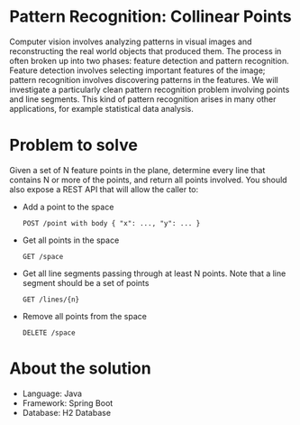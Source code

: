 # Pattern Recognition: Collinear Points

Computer vision involves analyzing patterns in visual images and reconstructing the real world objects that
produced them. The process in often broken up into two phases: feature detection and pattern recognition.
Feature detection involves selecting important features of the image; pattern recognition involves
discovering patterns in the features. We will investigate a particularly clean pattern recognition problem
involving points and line segments. This kind of pattern recognition arises in many other applications, for
example statistical data analysis.

# Problem to solve

Given a set of N feature points in the plane, determine every line that contains N or more of the points, and
return all points involved. You should also expose a REST API that will allow the caller to:

* Add a point to the space

  `POST /point with body { "x": ..., "y": ... }`
  
* Get all points in the space
  
  `GET /space`
  
* Get all line segments passing through at least N points. Note that a line segment should be a set of
points

  `GET /lines/{n}`
  
* Remove all points from the space

  `DELETE /space`

# About the solution

- Language: Java
- Framework: Spring Boot
- Database: H2 Database
